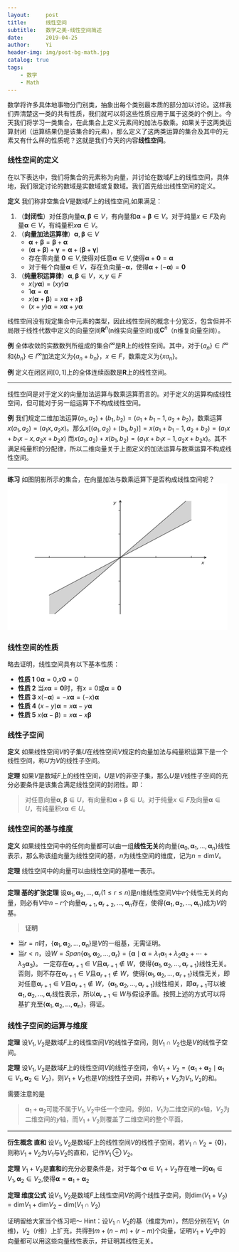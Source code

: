 ```yaml
---
layout:     post
title:      线性空间
subtitle:   数学之美-线性空间简述
date:       2019-04-25
author:     Yi
header-img: img/post-bg-math.jpg
catalog: true
tags:
    - 数学
    - Math
---
```

数学将许多具体地事物分门别类，抽象出每个类别最本质的部分加以讨论。这样我们弄清楚这一类的共有性质，我们就可以将这些性质应用于属于这类的个例上。今天我们将学习一类集合，在此集合上定义元素间的加法与数乘。如果关于这两类运算封闭（运算结果仍是该集合的元素），那么定义了这两类运算的集合及其中的元素又有什么样的性质呢？这就是我们今天的内容**线性空间**。

### 线性空间的定义
在以下表达中，我们将集合的元素称为向量，并讨论在数域$F$上的线性空间，具体地，我们限定讨论的数域是实数域或复数域。我们首先给出线性空间的定义。

**定义** 我们称非空集合$V$是数域$F$上的线性空间,如果满足：
1. （**封闭性**）对任意向量$\boldsymbol\alpha,\boldsymbol\beta\in V$，有向量和$\boldsymbol\alpha + \boldsymbol\beta\in V$。对于纯量$x\in F$及向量$\boldsymbol\alpha \in V$，有纯量积$x\boldsymbol\alpha\in V$。
2. （**向量加法运算律**）$\boldsymbol\alpha,\boldsymbol\beta\in V$
   * $\boldsymbol\alpha+\boldsymbol\beta=\boldsymbol\beta+\boldsymbol\alpha$
   * $(\boldsymbol\alpha+\boldsymbol\beta)+\boldsymbol\gamma=\boldsymbol\alpha+(\boldsymbol\beta+\boldsymbol\gamma)$
   * 存在零向量 $\boldsymbol0\in V$,使得对任意$\boldsymbol\alpha\in V$,使得$\boldsymbol\alpha + \boldsymbol0=\boldsymbol\alpha$
   * 对于每个向量$\boldsymbol\alpha\in V$，存在负向量$-\boldsymbol\alpha$，使得$\boldsymbol\alpha+(-\boldsymbol\alpha)=\boldsymbol0$
3. （**纯量积运算律**）$\boldsymbol\alpha,\boldsymbol\beta\in V$，$x,y\in F$
   * $x(y\boldsymbol\alpha)=(xy)\boldsymbol\alpha$
   * $1\boldsymbol\alpha=\boldsymbol\alpha$
   * $x(\boldsymbol\alpha+\boldsymbol\beta)=x\boldsymbol\alpha+x\boldsymbol\beta$
   * $(x+y)\boldsymbol\alpha = x\boldsymbol\alpha+y\boldsymbol\alpha$

线性空间没有规定集合中元素的类型，因此线性空间的概念十分宽泛，包含但并不局限于线性代数中定义的向量空间$\boldsymbol R^n$(n维实向量空间)或$\boldsymbol C^n$（n维复向量空间）。

**例** 全体收敛的实数数列所组成的集合$l^\infty$是$\boldsymbol R$上的线性空间。其中，对于$\lbrace a_n\rbrace\in l^\infty$和$\lbrace b_n\rbrace\in l^\infty$加法定义为$\lbrace a_n + b_n\rbrace$，$x\in F$，数乘定义为$\lbrace x a_n\rbrace$。

**例** 定义在闭区间$[0,1]$上的全体连续函数是$\boldsymbol R$上的线性空间。


---
线性空间是对于定义的向量加法运算与数乘运算而言的。对于定义的运算构成线性空间，但可能对于另一组运算下不构成线性空间。

**例** 我们规定二维加法运算$(a_1,a_2)+(b_1,b_2)=(a_1+b_1-1,a_2+b_2)$，数乘运算$x(a_1,a_2)=(a_1x,a_2x)$。那么$x[(a_1,a_2)+(b_1,b_2)]=x(a_1+b_1-1,a_2+b_2)=(a_1x+b_1x-x,a_2x+b_2x)$
而$x(a_1,a_2)+x(b_1,b_2)=(a_1x+b_1x-1,a_2x+b_2x)$。其不满足纯量积的分配律，所以二维向量关于上面定义的加法运算与数乘运算不构成线性空间。

---

**练习** 如图阴影所示的集合，在向量加法与数乘运算下是否构成线性空间呢？
<img src="/img/linearspace/think_1.png"  height="330" width="495">

### 线性空间的性质

略去证明，线性空间具有以下基本性质：
   * **性质 1** $0\boldsymbol\alpha=0$,$x\boldsymbol0=0$
   * **性质 2** 当$x\boldsymbol\alpha=\boldsymbol0$时，有$x=0$或$\boldsymbol\alpha=\boldsymbol0$
   * **性质 3** $x(-\boldsymbol\alpha)=-x\boldsymbol\alpha=(-x)\boldsymbol\alpha$
   * **性质 4** $(x-y)\boldsymbol\alpha=x\boldsymbol\alpha-y\boldsymbol\alpha$
   * **性质 5** $x(\boldsymbol\alpha-\boldsymbol\beta)=x\boldsymbol\alpha-x\boldsymbol\beta$



### 线性子空间
**定义** 如果线性空间$V$的子集$U$在线性空间$V$规定的向量加法与纯量积运算下是一个线性空间，称$U$为$V$的线性子空间。


**定理** 如果$V$是数域$F$上的线性空间，$U$是$V$的非空子集，那么$U$是$V$线性子空间的充分必要条件是该集合满足线性空间的封闭性。即：
>对任意向量$\boldsymbol\alpha,\boldsymbol\beta\in U$，有向量和$\boldsymbol\alpha + \boldsymbol\beta\in U$。对于纯量$x\in F$及向量$\boldsymbol\alpha \in U$，有纯量积$x\boldsymbol\alpha\in U$。

### 线性空间的基与维度

**定义** 如果线性空间中的任何向量都可以由一组**线性无关**的向量$\lbrace\boldsymbol\alpha_0,\boldsymbol\alpha_1,...,\boldsymbol\alpha_n\rbrace$线性表示，那么称该组向量为线性空间的基，$n$为线性空间的维度，记为$n=\text{dim} V$。

**定理** 线性空间中的向量可以由线性空间的基唯一表示。

---

**定理 基的扩张定理** 设$\boldsymbol\alpha_1,\boldsymbol\alpha_2,...,\boldsymbol\alpha_r (1\le r \le n)$是$n$维线性空间$V$中$r$个线性无关的向量，则必有$V$中$n-r$个向量$\boldsymbol\alpha_{r+1},\boldsymbol\alpha_{r+2},...,\boldsymbol\alpha_n$存在，使得$\lbrace\boldsymbol\alpha_1,\boldsymbol\alpha_2,...,\boldsymbol\alpha_n\rbrace$成为$V$的基。

>**证明** 
* 当$r=n$时，$\lbrace\boldsymbol\alpha_1,\boldsymbol\alpha_2,...,\boldsymbol\alpha_n\rbrace$是$V$的一组基，无需证明。
* 当$r<n$，设$W=Span\lbrace \boldsymbol\alpha_1,\boldsymbol\alpha_2,...,\boldsymbol\alpha_r\rbrace =\lbrace \boldsymbol\alpha\mid \boldsymbol\alpha=\lambda_1\boldsymbol\alpha_1+\lambda_2\boldsymbol\alpha_2+\cdots+\lambda_3\boldsymbol\alpha_3 \rbrace$。
一定存在$\boldsymbol\alpha_{r+1}\in V$且$\boldsymbol\alpha_{r+1}\notin W$，使得$\lbrace\boldsymbol\alpha_1,\boldsymbol\alpha_2,...,\boldsymbol\alpha_{r+1}\rbrace$线性无关。否则，则不存在$\boldsymbol\alpha_{r+1}\in V$且$\boldsymbol\alpha_{r+1}\notin W$，使得$\lbrace\boldsymbol\alpha_1,\boldsymbol\alpha_2,...,\boldsymbol\alpha_{r+1}\rbrace$线性无关，即对任意$\boldsymbol\alpha_{r+1}\in V$且$\boldsymbol\alpha_{r+1}\notin W$，$\lbrace\boldsymbol\alpha_1,\boldsymbol\alpha_2,...,\boldsymbol\alpha_{r+1}\rbrace$线性相关，即$\boldsymbol\alpha_{r+1}$可以被$\boldsymbol\alpha_1,\boldsymbol\alpha_2,...,\boldsymbol\alpha_r$线性表示，所以$\boldsymbol\alpha_{r+1}\in W$与假设矛盾。按照上述的方式可以将基扩充至$\lbrace\boldsymbol\alpha_1,\boldsymbol\alpha_2,...,\boldsymbol\alpha_n\rbrace$，得证。


### 线性子空间的运算与维度

**定理** 设$V_1,V_2$是数域$F$上的线性空间$V$的线性子空间，则$V_1\cap V_2$也是$V$的线性子空间。

**定理** 设$V_1,V_2$是数域$F$上的线性空间$V$的线性子空间，令$V_1+V_2=\lbrace\boldsymbol\alpha_1+\boldsymbol\alpha_2\mid\boldsymbol\alpha_1\in V_1,\boldsymbol\alpha_2\in V_2\rbrace$，则$V_1+V_2$也是$V$的线性子空间，并称$V_1+V_2$为$V_1,V_2$的和。

需要注意的是
>$\boldsymbol\alpha_1+\boldsymbol\alpha_2$可能不属于$V_1,V_2$中任一个空间。例如，$V_1$为二维空间的$x$轴，$V_2$为二维空间的$y$轴，而$V_1+V_2$则覆盖了二维空间的整个平面。

***

**衍生概念 直和** 设$V_1,V_2$是数域$F$上的线性空间$V$的线性子空间，若$V_1\cap V_2=\lbrace\boldsymbol0\rbrace$，则称$V_1+V_2$为$V_1$与$V_2$的直和，记作$V_1\oplus V_2$。

**定理** $V_1+V_2$是**直和**的充分必要条件是，对于每个$\boldsymbol\alpha\in V_1+V_2$存在唯一的$\boldsymbol\alpha_1\in V_1,\boldsymbol\alpha_2\in V_2$,使得$\boldsymbol\alpha=\boldsymbol\alpha_1+\boldsymbol\alpha_2$

**定理 维度公式** 设$V_1,V_2$是数域$F$上线性空间$V$的两个线性子空间，则$\text{dim}(V_1+V_2)=\text{dim}V_1+\text{dim}V_2-\text{dim}(V_1\cap V_2)$

证明留给大家当个练习吧～
Hint：设$V_1\cap V_2$的基（维度为$m$），然后分别在$V_1$（$n$维)，$V_2$（$r$维）上扩充，共得到$m + (n-m) + (r-m)$个向量，证明$V_1+V_2$中的向量都可以用这些向量线性表示，并证明其线性无关。


